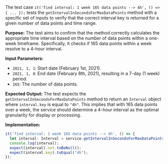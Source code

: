 The test case `it('find interval: 1 week 165 data points --> 4h', () => { ... });` tests the `getIntervalInSecondsForMaxDataPoints` method with a specific set of inputs to verify that the correct interval key is returned for a given number of data points and time range.

**Purpose:** The test aims to confirm that the method correctly calculates the appropriate time interval based on the number of data points within a one-week timeframe. Specifically, it checks if 165 data points within a week resolve to a 4-hour interval.

**Input Parameters:**

*   `2021, 1, 1`:  Start date (February 1st, 2021).
*   `2021, 1, 8`: End date (February 8th, 2021), resulting in a 7-day (1 week) period.
*   `165`: The number of data points.

**Expected Output:**  The test expects the `getIntervalInSecondsForMaxDataPoints` method to return an `Interval` object where `interval.key` is equal to `"4h"`. This implies that with 165 data points over a week, the service should determine a 4-hour interval as the optimal granularity for display or processing.

**Implementation:**

```typescript
it('find interval: 1 week 165 data points --> 4h', () => {
  let interval: Interval = service.getIntervalInSecondsForMaxDataPoints(165, new Date(2021, 1, 1), new Date(2021, 1, 8)); // 1 week 10 data points
  console.log(interval);
  expect(interval).not.toBeNull();
  expect(interval.key).toEqual("4h");
});
```